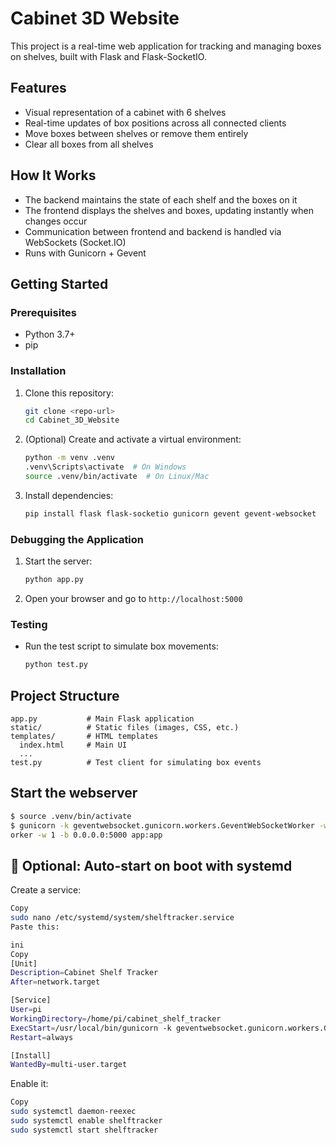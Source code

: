 # Cabinet 3D Website

This project is a real-time web application for tracking and managing boxes on shelves, built with Flask and Flask-SocketIO.

## Features
- Visual representation of a cabinet with 6 shelves
- Real-time updates of box positions across all connected clients
- Move boxes between shelves or remove them entirely
- Clear all boxes from all shelves

## How It Works
- The backend maintains the state of each shelf and the boxes on it
- The frontend displays the shelves and boxes, updating instantly when changes occur
- Communication between frontend and backend is handled via WebSockets (Socket.IO)
- Runs with Gunicorn + Gevent

## Getting Started

### Prerequisites
- Python 3.7+
- pip

### Installation
1. Clone this repository:
   ```sh
   git clone <repo-url>
   cd Cabinet_3D_Website
   ```
2. (Optional) Create and activate a virtual environment:
   ```sh
   python -m venv .venv
   .venv\Scripts\activate  # On Windows
   source .venv/bin/activate  # On Linux/Mac
   ```
3. Install dependencies:
   ```sh
   pip install flask flask-socketio gunicorn gevent gevent-websocket
   ```

### Debugging the Application
1. Start the server:
   ```sh
   python app.py
   ```
2. Open your browser and go to `http://localhost:5000`

### Testing
- Run the test script to simulate box movements:
  ```sh
  python test.py
  ```

## Project Structure
```
app.py           # Main Flask application
static/          # Static files (images, CSS, etc.)
templates/       # HTML templates
  index.html     # Main UI
  ...
test.py          # Test client for simulating box events
```

## Start the webserver
``` bash
$ source .venv/bin/activate
$ gunicorn -k geventwebsocket.gunicorn.workers.GeventWebSocketWorker -w 1 -b 0.0.0.0:5000 app:app  
orker -w 1 -b 0.0.0.0:5000 app:app
```

## 🔁 Optional: Auto-start on boot with systemd
Create a service:

```bash
Copy
sudo nano /etc/systemd/system/shelftracker.service
Paste this:

ini
Copy
[Unit]
Description=Cabinet Shelf Tracker
After=network.target

[Service]
User=pi
WorkingDirectory=/home/pi/cabinet_shelf_tracker
ExecStart=/usr/local/bin/gunicorn -k geventwebsocket.gunicorn.workers.GeventWebSocketWorker -w 1 app:app
Restart=always

[Install]
WantedBy=multi-user.target
```
Enable it:

```bash
Copy
sudo systemctl daemon-reexec
sudo systemctl enable shelftracker
sudo systemctl start shelftracker
```
